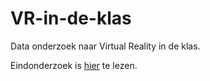 # VR-in-de-klas
Data onderzoek naar Virtual Reality in de klas.

Eindonderzoek is [hier](https://docs.google.com/document/d/1dZfmjRa12aY0bj9U9nsfXbgs-afZeUBPjuusq5gKzcc/edit?usp=sharing) te lezen.
